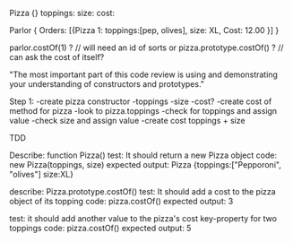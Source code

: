 Pizza {}
toppings:
size:
cost:

Parlor {
  Orders: [{Pizza 1: toppings:[pep, olives], size: XL, Cost: 12.00 }]
}

parlor.costOf(1) ? // will need an id of sorts
or
pizza.prototype.costOf() ? // can ask the cost of itself?

"The most important part of this code review is using and demonstrating your understanding of constructors and prototypes."

Step 1:
-create pizza constructor
  -toppings
  -size
  -cost?
-create cost of method for pizza
  -look to pizza.toppings
    -check for toppings and assign value
    -check size and assign value
    -create cost toppings + size

TDD

Describe: function Pizza()
test: It should return a new Pizza object
code: new Pizza(toppings, size)
expected output: Pizza {toppings:["Pepporoni", "olives"] size:XL}

describe: Pizza.prototype.costOf()
test: It should add a cost to the pizza object of its topping
code: pizza.costOf()
expected output: 3

test: it should add another value to the pizza's cost key-property for two toppings
code: pizza.costOf()
expected output: 5

